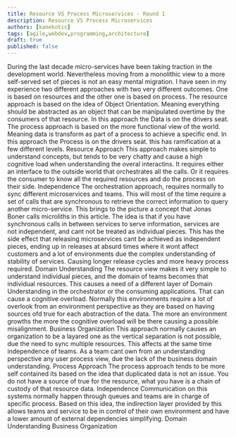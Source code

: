 ```yaml
---
title: Resource VS Process Microservices - Round 1
description: Resource VS Process Microservices
authors: [kanekotic]
tags: [agile,webdev,programming,architecture]
draft: true
published: false
---
```


During the last decade micro-services have been taking traction in the development world. Nevertheless moving from a monolithic view to a more self-served set of pieces is not an easy mental migration.
I have seen in my experience two different approaches with two very different outcomes. One is based on resources and the other one is based on process.
The resource approach is based on the idea of Object Orientation. Meaning everything should be abstracted as an object that can be manipulated overtime by the consumers of that resource. In this approach the Data is on the drivers seat.
The process approach is based on the more functional view of the world. Meaning data is transform as part of a process to achieve a specific end. In this approach the Process is on the drivers seat.
this has ramification at a few different levels.
Resource Approach
This approach makes simple to understand concepts, but tends to be very chatty and cause a high cognitive load when understanding the overal interactins. It requires either an interface to the outside world that orchestrates all the calls. Or it requires the consumer to know all the required resources and do the process on their side.
Independence
The orchestration approach, requires normally to sync different microservices and teams. This will most of the time require a set of calls that are synchronous to retrieve the correct information to query another micro-service.
This brings to the picture a concept that Jonas Boner calls microliths in this article. The idea is that if you have synchronous calls in between services to serve information, services are not independent, and cant not be treated as individual pieces.
This has the side effect that releasing microservices cant be achieved as independent pieces, ending up in releases at absurd times where it wont affect customers and a lot of environments due the complex understanding of stability of services. Causing longer release cycles and more heavy process required.
Domain Understanding
The resource view makes it very simple to understand individual pieces, and the domain of teams becomes that individual resources. This causes a need of a different layer of Domain Understanding in the orchestrator or the consuming applications. That can cause a cognitive overload.
Normally this environments require a lot of overlook from an environment perspective as they are based on having sources ofd true for each abstraction of the data. The more an environment growths the more the cognitive overload will be there causing a possible misalignment.
Business Organization
This approach normally causes an organization to be a layared one as the vertical separation is not possible, due the need to sync multiple resources. This affects at the same time independence of teams. As a team cant own from an understanding perspective any user process view, due the lack of the business domain understanding.
Process Approach
The process approach tends to be more self contained its based on the idea that duplicated data is not an issue. You do not have a source of true for the resource, what you have is a chain of custody of that resource data.
Independence
Communication on this systems normally happen through queues and teams are in charge of specific process. Based on this idea, the indirection layer provided by this allows teams and service to be in control of their own environment and have a lower amount of external dependencies simplifying.
Domain Understanding
Business Organization